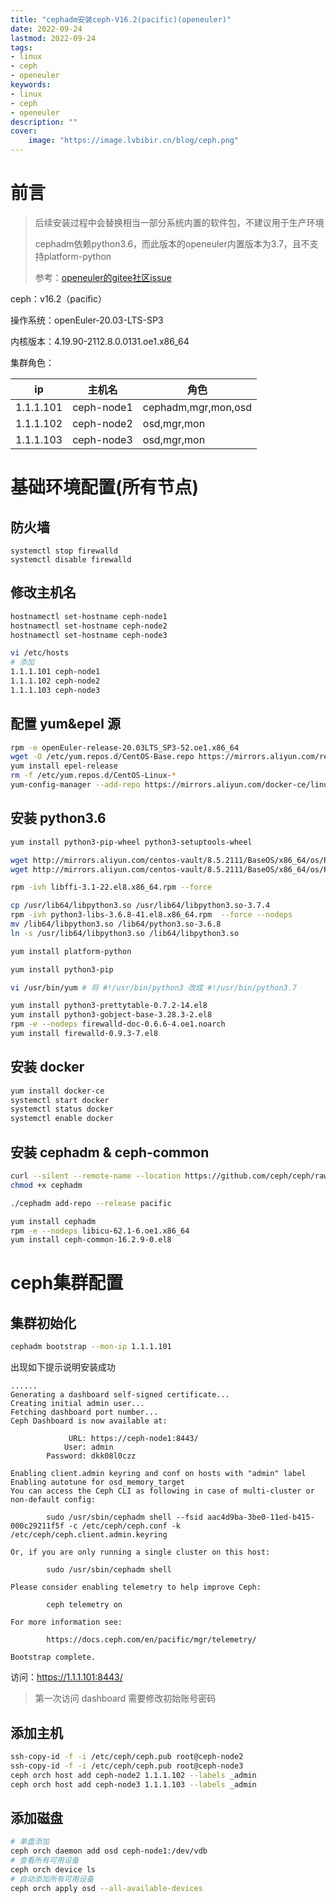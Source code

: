 ```yaml
---
title: "cephadm安装ceph-V16.2(pacific)(openeuler)" 
date: 2022-09-24
lastmod: 2022-09-24
tags: 
- linux
- ceph
- openeuler
keywords:
- linux
- ceph
- openeuler
description: "" 
cover:
    image: "https://image.lvbibir.cn/blog/ceph.png" 
---
```


# 前言

> 后续安装过程中会替换相当一部分系统内置的软件包，不建议用于生产环境
>
> cephadm依赖python3.6，而此版本的openeuler内置版本为3.7，且不支持platform-python
>
> 参考：[openeuler的gitee社区issue](https://gitee.com/src-openeuler/python3/issues/I4J8RK?from=project-issue)

ceph：v16.2（pacific）

操作系统：openEuler-20.03-LTS-SP3

内核版本：4.19.90-2112.8.0.0131.oe1.x86_64

集群角色：


| ip        | 主机名     | 角色                |
| --------- | ---------- | ------------------- |
| 1.1.1.101 | ceph-node1 | cephadm,mgr,mon,osd |
| 1.1.1.102 | ceph-node2 | osd,mgr,mon         |
| 1.1.1.103 | ceph-node3 | osd,mgr,mon         |

# 基础环境配置(所有节点)

## 防火墙

```
systemctl stop firewalld
systemctl disable firewalld
```

## 修改主机名

```bash
hostnamectl set-hostname ceph-node1
hostnamectl set-hostname ceph-node2
hostnamectl set-hostname ceph-node3

vi /etc/hosts
# 添加
1.1.1.101 ceph-node1
1.1.1.102 ceph-node2
1.1.1.103 ceph-node3
```

## 配置 yum&epel 源

```bash
rpm -e openEuler-release-20.03LTS_SP3-52.oe1.x86_64
wget -O /etc/yum.repos.d/CentOS-Base.repo https://mirrors.aliyun.com/repo/Centos-vault-8.5.2111.repo
yum install epel-release
rm -f /etc/yum.repos.d/CentOS-Linux-*
yum-config-manager --add-repo https://mirrors.aliyun.com/docker-ce/linux/centos/docker-ce.repo
```
## 安装 python3.6

```bash
yum install python3-pip-wheel python3-setuptools-wheel

wget http://mirrors.aliyun.com/centos-vault/8.5.2111/BaseOS/x86_64/os/Packages/python3-libs-3.6.8-41.el8.x86_64.rpm
wget http://mirrors.aliyun.com/centos-vault/8.5.2111/BaseOS/x86_64/os/Packages/libffi-3.1-22.el8.x86_64.rpm

rpm -ivh libffi-3.1-22.el8.x86_64.rpm --force

cp /usr/lib64/libpython3.so /usr/lib64/libpython3.so-3.7.4
rpm -ivh python3-libs-3.6.8-41.el8.x86_64.rpm  --force --nodeps
mv /lib64/libpython3.so /lib64/python3.so-3.6.8
ln -s /usr/lib64/libpython3.so /lib64/libpython3.so

yum install platform-python

yum install python3-pip

vi /usr/bin/yum # 将 #!/usr/bin/python3 改成 #!/usr/bin/python3.7

yum install python3-prettytable-0.7.2-14.el8
yum install python3-gobject-base-3.28.3-2.el8
rpm -e --nodeps firewalld-doc-0.6.6-4.oe1.noarch
yum install firewalld-0.9.3-7.el8
```

## 安装 docker

```bash
yum install docker-ce
systemctl start docker
systemctl status docker
systemctl enable docker
```

## 安装 cephadm & ceph-common


```bash
curl --silent --remote-name --location https://github.com/ceph/ceph/raw/pacific/src/cephadm/cephadm
chmod +x cephadm

./cephadm add-repo --release pacific

yum install cephadm
rpm -e --nodeps libicu-62.1-6.oe1.x86_64
yum install ceph-common-16.2.9-0.el8
```

# ceph集群配置

## 集群初始化

```bash
cephadm bootstrap --mon-ip 1.1.1.101
```

出现如下提示说明安装成功

```
......
Generating a dashboard self-signed certificate...
Creating initial admin user...
Fetching dashboard port number...
Ceph Dashboard is now available at:

             URL: https://ceph-node1:8443/
            User: admin
        Password: dkk08l0czz

Enabling client.admin keyring and conf on hosts with "admin" label
Enabling autotune for osd_memory_target
You can access the Ceph CLI as following in case of multi-cluster or non-default config:

        sudo /usr/sbin/cephadm shell --fsid aac4d9ba-3be0-11ed-b415-000c29211f5f -c /etc/ceph/ceph.conf -k /etc/ceph/ceph.client.admin.keyring

Or, if you are only running a single cluster on this host:

        sudo /usr/sbin/cephadm shell

Please consider enabling telemetry to help improve Ceph:

        ceph telemetry on

For more information see:

        https://docs.ceph.com/en/pacific/mgr/telemetry/

Bootstrap complete.
```

访问：https://1.1.1.101:8443/

>  第一次访问 dashboard 需要修改初始账号密码

## 添加主机

```bash
ssh-copy-id -f -i /etc/ceph/ceph.pub root@ceph-node2
ssh-copy-id -f -i /etc/ceph/ceph.pub root@ceph-node3
ceph orch host add ceph-node2 1.1.1.102 --labels _admin
ceph orch host add ceph-node3 1.1.1.103 --labels _admin
```

## 添加磁盘

```bash
# 单盘添加
ceph orch daemon add osd ceph-node1:/dev/vdb
# 查看所有可用设备
ceph orch device ls
# 自动添加所有可用设备
ceph orch apply osd --all-available-devices
```

